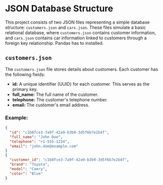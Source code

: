 # JSON Database Structure

This project consists of two JSON files representing a simple database structure: `customers.json` and `cars.json`. These files simulate a basic relational database, where `customers.json` contains customer information, and `cars.json` contains car information linked to customers through a foreign key relationship.
Pandas has to installed.

## `customers.json`

The `customers.json` file stores details about customers. Each customer has the following fields:

- **id:** A unique identifier (UUID) for each customer. This serves as the primary key.
- **full_name:** The full name of the customer.
- **telephone:** The customer's telephone number.
- **email:** The customer's email address.

### Example:
```json
{
  "id": "c1b8fce3-7a9f-42a9-b3b9-3d5f6b7e2b4f",
  "full_name": "John Doe",
  "telephone": "+1-555-1234",
  "email": "john.doe@example.com"
}
{
  "customer_id": "c1b8fce3-7a9f-42a9-b3b9-3d5f6b7e2b4f",
  "brand": "Toyota",
  "model": "Camry",
  "color": "Blue"
}
